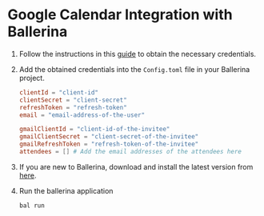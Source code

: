 # Google Calendar Integration with Ballerina

1. Follow the instructions in this [guide](https://medium.com/@nuvidu-18/manage-work-schedules-with-ballerina-a-guide-to-google-calendar-apis-2820755bc4b1) to obtain the necessary credentials.

2. Add the obtained credentials into the `Config.toml` file in your Ballerina project.

    ```toml
    clientId = "client-id"
    clientSecret = "client-secret"
    refreshToken = "refresh-token"
    email = "email-address-of-the-user"

    gmailClientId = "client-id-of-the-invitee"
    gmailClientSecret = "client-secret-of-the-invitee"
    gmailRefreshToken = "refresh-token-of-the-invitee"
    attendees = [] # Add the email addresses of the attendees here
    ```

3. If you are new to Ballerina, download and install the latest version from [here](https://ballerina.io/downloads/).

4. Run the ballerina application

    ```ballerina
    bal run
    ```
